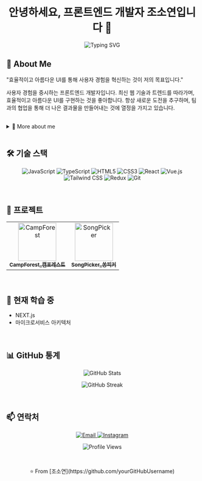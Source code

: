 <h1 align="center">안녕하세요, 프론트엔드 개발자 조소연입니다 👋</h1>
<p align="center">
  <img src="https://readme-typing-svg.herokuapp.com?font=Fira+Code&pause=1000&color=9f3f2bF&center=true&vCenter=true&width=435&lines=Frontend+Developer;UI%2FUX+Enthusiast;Always+learning+new+things" alt="Typing SVG" />
</p>


## 🚀 About Me
"효율적이고 아름다운 UI를 통해 사용자 경험을 혁신하는 것이 저의 목표입니다."

사용자 경험을 중시하는 프론트엔드 개발자입니다. 최신 웹 기술과 트렌드를 따라가며, 효율적이고 아름다운 UI를 구현하는 것을 좋아합니다. 항상 새로운 도전을 추구하며, 팀과의 협업을 통해 더 나은 결과물을 만들어내는 것에 열정을 가지고 있습니다.

<br>

<details>

<summary>🌟 More about me</summary>

🎓 화학 전공 <br>
🎨 UI/UX 디자인에 대한 깊은 관심 <br>
📚 SSAFY(삼성청년 SW 아카데미) 11기 <br>
🌱 지속적인 학습과 성장을 추구

</details>

<br>

## 🛠 기술 스택
<p align="center">
  <img src="https://img.shields.io/badge/-JavaScript-F7DF1E?style=for-the-badge&logo=javascript&logoColor=black" alt="JavaScript" />
  <img src="https://img.shields.io/badge/-TypeScript-3178C6?style=for-the-badge&logo=typescript&logoColor=white" alt="TypeScript" />
  <img src="https://img.shields.io/badge/-HTML5-E34F26?style=for-the-badge&logo=html5&logoColor=white" alt="HTML5" />
  <img src="https://img.shields.io/badge/-CSS3-1572B6?style=for-the-badge&logo=css3&logoColor=white" alt="CSS3" />
  <img src="https://img.shields.io/badge/-React-61DAFB?style=for-the-badge&logo=react&logoColor=black" alt="React" />
  <img src="https://img.shields.io/badge/-Vue.js-4FC08D?style=for-the-badge&logo=vue.js&logoColor=white" alt="Vue.js" />
  <img src="https://img.shields.io/badge/-Tailwind_CSS-38B2AC?style=for-the-badge&logo=tailwind-css&logoColor=white" alt="Tailwind CSS" />
  <img src="https://img.shields.io/badge/-Redux-764ABC?style=for-the-badge&logo=redux&logoColor=white" alt="Redux" />
  <img src="https://img.shields.io/badge/-Git-F05032?style=for-the-badge&logo=git&logoColor=white" alt="Git" />
</p>

<br>

## 💼 프로젝트
<table>
  <tr>
    <td align="center">
      <a href="https://github.com/camforest/CampForest">
        <img src="https://via.placeholder.com/150" width="100px;" alt="CampForest"/>
        <br />
        <sub><b>CampForest_캠포레스트</b></sub>
      </a>
    </td>
    <td align="center">
      <a href="https://github.com/SongPicker/SongPicker">
        <img src="https://via.placeholder.com/150" width="100px;" alt="SongPicker"/>
        <br />
        <sub><b>SongPicker_쏭피커</b></sub>
      </a>
    </td>
  </tr>
</table>

<br>

## 🌱 현재 학습 중
- NEXT.js
- 마이크로서비스 아키텍처

<br>

## 📊 GitHub 통계
<p align="center">
  <img src="https://github-readme-stats.vercel.app/api?username=yourGitHubUsername&show_icons=true&theme=radical" alt="GitHub Stats" />
</p>
<p align="center">
  <img src="https://github-readme-streak-stats.herokuapp.com/?user=yourGitHubUsername&theme=radical" alt="GitHub Streak" />
</p>

<br>

## 📫 연락처
<p align="center">
  <a href="mailto:lilyjo128@naver.com">
    <img src="https://img.shields.io/badge/-Email-D14836?style=for-the-badge&logo=gmail&logoColor=white" alt="Email" />
  </a>
  <a href="https://www.instagram.com/im_syxxns/profilecard/?igsh=Zzg2cDI5a3diY2cz">
    <img src="https://img.shields.io/badge/-Instagram-E4405F?style=for-the-badge&logo=instagram&logoColor=white" alt="Instagram" />
  </a>
</p>
<p align="center">
  <img src="https://komarev.com/ghpvc/?username=yourGitHubUsername&color=blueviolet&style=flat-square&label=Profile+Views" alt="Profile Views" />
</p>

<br>

<p align="center">⭐️ From [조소연](https://github.com/yourGitHubUsername)</p>
